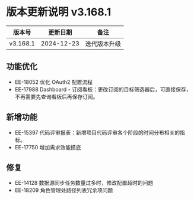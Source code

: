 # 版本更新说明 v3.168.1

| 版本号<br/>   | 更新日期<br/>   | 备注<br/>         |
| ------------- | --------------- | ----------------- |
| v3.168.1<br/> | 2024-12-23<br/> | 迭代版本升级<br/> |

## 功能优化

- EE-18052 优化 OAuth2 配置流程
- EE-17988 Dashboard - 订阅看板：更改订阅的目标筛选器后，可直接保存，不再需要先查询看板后再保存订阅。

## 新增功能

- EE-15397 代码评审报表：新增项目代码评审各个阶段的时间分布相关的指标。
- EE-17750 增加需求效能摸底

## 修复

- EE-14128  数据源同步任务数量过多时，修改配置超时的问题
- EE-18209  角色管理处路径列表冗余项问题

